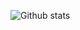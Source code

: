 ![Github stats](https://github-readme-stats.vercel.app/api?username=arukan404&theme=default&count_private=true&show_icons=false&hide_title=false&include_all_commits=false)
